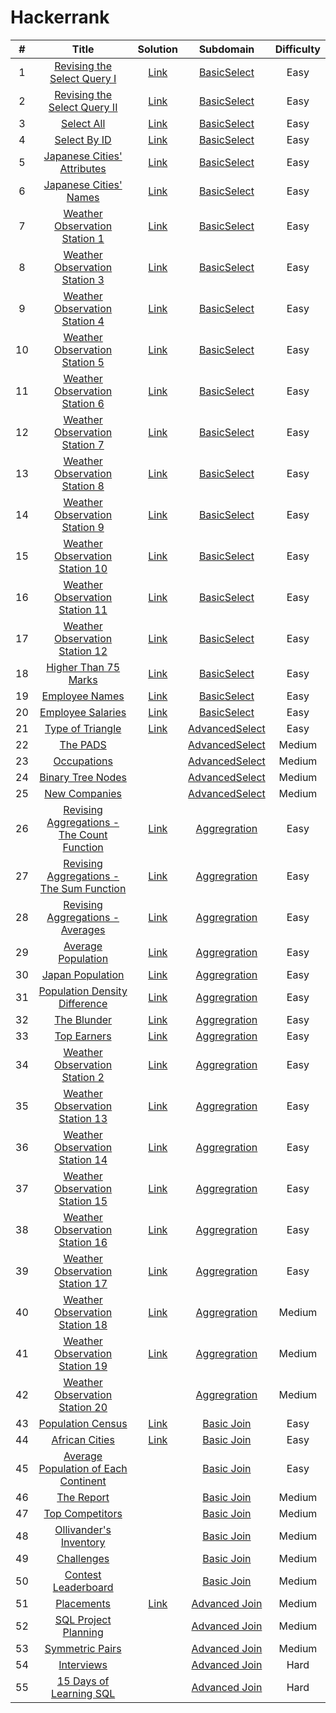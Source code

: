 # Hackerrank

| # | Title | Solution | Subdomain | Difficulty |
|:-:|:-----:|:--------:|:----------:|:----------:|
| 1 | [Revising the Select Query I](https://www.hackerrank.com/challenges/revising-the-select-query/problem?isFullScreen=true) | [Link](https://github.com/goksuturac/Hackerrank/blob/main/BasicSelect/RevisingSelectQuery_I.sql) | [BasicSelect](https://github.com/goksuturac/Hackerrank/blob/main/BasicSelect) | Easy |
| 2 | [Revising the Select Query II](https://www.hackerrank.com/challenges/revising-the-select-query-2/problem)| [Link](https://github.com/goksuturac/Hackerrank/blob/main/BasicSelect/RevisingSelectQuery_II.sql) | [BasicSelect](https://github.com/goksuturac/Hackerrank/blob/main/BasicSelect) | Easy |
| 3 | [Select All](https://www.hackerrank.com/challenges/select-all-sql/problem?isFullScreen=false)| [Link](https://github.com/goksuturac/Hackerrank/blob/main/BasicSelect/SelectAll.sql) | [BasicSelect](https://github.com/goksuturac/Hackerrank/blob/main/BasicSelect) | Easy |
| 4 | [Select By ID](https://www.hackerrank.com/challenges/select-by-id/problem?isFullScreen=false)| [Link](https://github.com/goksuturac/Hackerrank/blob/main/BasicSelect/SelectByID.sql) | [BasicSelect](https://github.com/goksuturac/Hackerrank/blob/main/BasicSelect) | Easy |
| 5 | [Japanese Cities' Attributes](https://www.hackerrank.com/challenges/japanese-cities-attributes/problem?isFullScreen=false)| [Link](https://github.com/goksuturac/Hackerrank/blob/main/BasicSelect/JapaneseCitiesAttributes.sql) | [BasicSelect](https://github.com/goksuturac/Hackerrank/blob/main/BasicSelect) | Easy |
| 6 | [Japanese Cities' Names](https://www.hackerrank.com/challenges/japanese-cities-name/problem?isFullScreen=false)| [Link](https://github.com/goksuturac/Hackerrank/blob/main/BasicSelect/JapaneseCitiesNames.sql) | [BasicSelect](https://github.com/goksuturac/Hackerrank/blob/main/BasicSelect) | Easy |
| 7 | [Weather Observation Station 1](https://www.hackerrank.com/challenges/weather-observation-station-1/problem?isFullScreen=false)| [Link](https://github.com/goksuturac/Hackerrank/blob/main/BasicSelect/WeatherObservationStation_I.sql) | [BasicSelect](https://github.com/goksuturac/Hackerrank/blob/main/BasicSelect) | Easy |
| 8 | [Weather Observation Station 3](https://www.hackerrank.com/challenges/weather-observation-station-3/problem?isFullScreen=false)| [Link](https://github.com/goksuturac/Hackerrank/blob/main/BasicSelect/WeatherObservationStation_III.sql) | [BasicSelect](https://github.com/goksuturac/Hackerrank/blob/main/BasicSelect) | Easy |
| 9 | [Weather Observation Station 4](https://www.hackerrank.com/challenges/weather-observation-station-4/problem?isFullScreen=false)| [Link](https://github.com/goksuturac/Hackerrank/blob/main/BasicSelect/WeatherObservationStation_IV.sql) | [BasicSelect](https://github.com/goksuturac/Hackerrank/blob/main/BasicSelect) | Easy |
| 10 | [Weather Observation Station 5](https://www.hackerrank.com/challenges/weather-observation-station-5/problem?isFullScreen=false)| [Link](https://github.com/goksuturac/Hackerrank/blob/main/BasicSelect/WeatherObservationStation_V.sql) | [BasicSelect](https://github.com/goksuturac/Hackerrank/blob/main/BasicSelect) | Easy |
| 11 | [Weather Observation Station 6](https://www.hackerrank.com/challenges/weather-observation-station-6/problem?isFullScreen=false)| [Link](https://github.com/goksuturac/Hackerrank/blob/main/BasicSelect/WeatherObservationStation_VI.sql) | [BasicSelect](https://github.com/goksuturac/Hackerrank/blob/main/BasicSelect) | Easy |
| 12 | [Weather Observation Station 7](https://www.hackerrank.com/challenges/weather-observation-station-7/problem?isFullScreen=false)| [Link](https://github.com/goksuturac/Hackerrank/blob/main/BasicSelect/WeatherObservationStation_VII.sql) | [BasicSelect](https://github.com/goksuturac/Hackerrank/blob/main/BasicSelect) | Easy |
| 13 | [Weather Observation Station 8](https://www.hackerrank.com/challenges/weather-observation-station-8/problem?isFullScreen=false)| [Link](https://github.com/goksuturac/Hackerrank/blob/main/BasicSelect/WeatherObservationStation_VIII.sql) | [BasicSelect](https://github.com/goksuturac/Hackerrank/blob/main/BasicSelect) | Easy |
| 14 | [Weather Observation Station 9](https://www.hackerrank.com/challenges/weather-observation-station-9/problem?isFullScreen=false)| [Link](https://github.com/goksuturac/Hackerrank/blob/main/BasicSelect/WeatherObservationStation_IX.sql) | [BasicSelect](https://github.com/goksuturac/Hackerrank/blob/main/BasicSelect) | Easy |
| 15 | [Weather Observation Station 10](https://www.hackerrank.com/challenges/weather-observation-station-10/problem?isFullScreen=false)| [Link](https://github.com/goksuturac/Hackerrank/blob/main/BasicSelect/WeatherObservationStation_X.sql) | [BasicSelect](https://github.com/goksuturac/Hackerrank/blob/main/BasicSelect) | Easy |
| 16 | [Weather Observation Station 11](https://www.hackerrank.com/challenges/weather-observation-station-11/problem?isFullScreen=false)| [Link](https://github.com/goksuturac/Hackerrank/blob/main/BasicSelect/WeatherObservationStation_XI.sql) | [BasicSelect](https://github.com/goksuturac/Hackerrank/blob/main/BasicSelect) | Easy |
| 17 | [Weather Observation Station 12](https://www.hackerrank.com/challenges/weather-observation-station-12/problem?isFullScreen=false)| [Link](https://github.com/goksuturac/Hackerrank/blob/main/BasicSelect/WeatherObservationStation_XII.sql) | [BasicSelect](https://github.com/goksuturac/Hackerrank/blob/main/BasicSelect) | Easy |
| 18 | [Higher Than 75 Marks](https://www.hackerrank.com/challenges/more-than-75-marks/problem?isFullScreen=false)| [Link](https://github.com/goksuturac/Hackerrank/blob/main/BasicSelect/HigherThan75Marks.sql) | [BasicSelect](https://github.com/goksuturac/Hackerrank/blob/main/BasicSelect) | Easy |
| 19 | [Employee Names](https://www.hackerrank.com/challenges/name-of-employees/problem?isFullScreen=false)| [Link](https://github.com/goksuturac/Hackerrank/blob/main/BasicSelect/EmployeeNames.sql) | [BasicSelect](https://github.com/goksuturac/Hackerrank/blob/main/BasicSelect) | Easy |
| 20 | [Employee Salaries](https://www.hackerrank.com/challenges/salary-of-employees/problem?isFullScreen=false)| [Link](https://github.com/goksuturac/Hackerrank/blob/main/BasicSelect/EmployeeSalaries.sql) | [BasicSelect](https://github.com/goksuturac/Hackerrank/blob/main/BasicSelect) | Easy |
| 21 | [Type of Triangle](https://www.hackerrank.com/challenges/what-type-of-triangle/problem?isFullScreen=false) | [Link](https://github.com/goksuturac/Hackerrank/blob/main/AdvancedSelect/Type_of_Triangle.sql) | [AdvancedSelect](https://github.com/goksuturac/Hackerrank/tree/main/AdvancedSelect) | Easy |
| 22 | [The PADS](https://www.hackerrank.com/challenges/the-pads/problem?isFullScreen=false) | []() | [AdvancedSelect](https://github.com/goksuturac/Hackerrank/tree/main/AdvancedSelect) | Medium |
| 23 | [Occupations](https://www.hackerrank.com/challenges/occupations/problem?isFullScreen=false) | []() | [AdvancedSelect](https://github.com/goksuturac/Hackerrank/tree/main/AdvancedSelect) | Medium |
| 24 | [Binary Tree Nodes](https://www.hackerrank.com/challenges/binary-search-tree-1/problem?isFullScreen=false) | []() | [AdvancedSelect](https://github.com/goksuturac/Hackerrank/tree/main/AdvancedSelect) | Medium |
| 25 | [New Companies](https://www.hackerrank.com/challenges/the-company/problem?isFullScreen=false) | []() | [AdvancedSelect](https://github.com/goksuturac/Hackerrank/tree/main/AdvancedSelect) | Medium |
| 26 | [Revising Aggregations - The Count Function](https://www.hackerrank.com/challenges/revising-aggregations-the-count-function/problem?isFullScreen=false) | [Link](https://github.com/goksuturac/Hackerrank/blob/main/Aggregation/RevisingAggregationsTheCountFunction.sql) | [Aggregration](https://github.com/goksuturac/Hackerrank/tree/main/Aggregation) | Easy |
| 27 | [Revising Aggregations - The Sum Function](https://www.hackerrank.com/challenges/revising-aggregations-sum/problem?isFullScreen=false) | [Link](https://github.com/goksuturac/Hackerrank/blob/main/Aggregation/RevisingAggregationsTheSumFunction.sql) | [Aggregration](https://github.com/goksuturac/Hackerrank/tree/main/Aggregation) | Easy |
| 28 | [Revising Aggregations - Averages](https://www.hackerrank.com/challenges/revising-aggregations-the-average-function/problem?isFullScreen=false) | [Link](https://github.com/goksuturac/Hackerrank/blob/main/Aggregation/RevisingAggregationsAverages.sql) | [Aggregration](https://github.com/goksuturac/Hackerrank/tree/main/Aggregation) | Easy |
| 29 | [Average Population](https://www.hackerrank.com/challenges/average-population/problem?isFullScreen=false) | [Link](https://github.com/goksuturac/Hackerrank/blob/main/Aggregation/AveragePopulation.sql) | [Aggregration](https://github.com/goksuturac/Hackerrank/tree/main/Aggregation) | Easy |
| 30 | [Japan Population](https://www.hackerrank.com/challenges/japan-population/problem?isFullScreen=false) | [Link](https://github.com/goksuturac/Hackerrank/blob/main/Aggregation/JapanPopulation.sql) | [Aggregration](https://github.com/goksuturac/Hackerrank/tree/main/Aggregation) | Easy |
| 31 | [Population Density Difference](https://www.hackerrank.com/challenges/population-density-difference/problem?isFullScreen=false) | [Link](https://github.com/goksuturac/Hackerrank/blob/main/Aggregation/PopulationDensityDifference.sql) | [Aggregration](https://github.com/goksuturac/Hackerrank/tree/main/Aggregation) | Easy |
| 32 | [The Blunder](https://www.hackerrank.com/challenges/the-blunder/problem?isFullScreen=false) | [Link](https://github.com/goksuturac/Hackerrank/blob/main/Aggregation/TheBlunder.sql) | [Aggregration](https://github.com/goksuturac/Hackerrank/tree/main/Aggregation) | Easy |
| 33 | [Top Earners](https://www.hackerrank.com/challenges/earnings-of-employees/problem?isFullScreen=false) | [Link](https://github.com/goksuturac/Hackerrank/blob/main/Aggregation/TopEarners.sql) | [Aggregration](https://github.com/goksuturac/Hackerrank/tree/main/Aggregation) | Easy |
| 34 | [Weather Observation Station 2](https://www.hackerrank.com/challenges/weather-observation-station-2/problem?isFullScreen=false) | [Link](https://github.com/goksuturac/HackerRank/blob/main/Aggregation/WeatherObservationStationII.sql) | [Aggregration](https://github.com/goksuturac/Hackerrank/tree/main/Aggregation) | Easy |
| 35 | [Weather Observation Station 13](https://www.hackerrank.com/challenges/weather-observation-station-13/problem?isFullScreen=false) | [Link](https://github.com/goksuturac/HackerRank/blob/main/Aggregation/WeatherObservationStationXIII.sql) | [Aggregration](https://github.com/goksuturac/Hackerrank/tree/main/Aggregation) | Easy |
| 36 | [Weather Observation Station 14](https://www.hackerrank.com/challenges/weather-observation-station-14/problem?isFullScreen=false) | [Link](https://github.com/goksuturac/HackerRank/blob/main/Aggregation/WeatherObservationStationXIV.sql) | [Aggregration](https://github.com/goksuturac/Hackerrank/tree/main/Aggregation) | Easy |
| 37 | [Weather Observation Station 15](https://www.hackerrank.com/challenges/weather-observation-station-15/problem?isFullScreen=false) | [Link](https://github.com/goksuturac/HackerRank/blob/main/Aggregation/WeatherObservationStationXV.sql) | [Aggregration](https://github.com/goksuturac/Hackerrank/tree/main/Aggregation) | Easy |
| 38 | [Weather Observation Station 16](https://www.hackerrank.com/challenges/weather-observation-station-16/problem?isFullScreen=false) | [Link](https://github.com/goksuturac/HackerRank/blob/main/Aggregation/WeatherObservationStationXVI.sql) | [Aggregration](https://github.com/goksuturac/Hackerrank/tree/main/Aggregation) | Easy |
| 39 | [Weather Observation Station 17](https://www.hackerrank.com/challenges/weather-observation-station-17/problem?isFullScreen=false) | [Link](https://github.com/goksuturac/HackerRank/blob/main/Aggregation/WeatherObservationStationXVII.sql) | [Aggregration](https://github.com/goksuturac/Hackerrank/tree/main/Aggregation) | Easy |
| 40 | [Weather Observation Station 18](https://www.hackerrank.com/challenges/weather-observation-station-18/problem?isFullScreen=false) | [Link](https://github.com/goksuturac/HackerRank/blob/main/Aggregation/WeatherObservationStationXVIII.sql) | [Aggregration](https://github.com/goksuturac/Hackerrank/tree/main/Aggregation) | Medium |
| 41 | [Weather Observation Station 19](https://www.hackerrank.com/challenges/weather-observation-station-19/problem?isFullScreen=false) | [Link](https://github.com/goksuturac/HackerRank/blob/main/Aggregation/WeatherObservationStationXIX.sql) | [Aggregration](https://github.com/goksuturac/Hackerrank/tree/main/Aggregation) | Medium |
| 42 | [Weather Observation Station 20](https://www.hackerrank.com/challenges/weather-observation-station-20/problem?isFullScreen=false) | []() | [Aggregration](https://github.com/goksuturac/Hackerrank/tree/main/Aggregation) | Medium |
| 43 | [Population Census](https://www.hackerrank.com/challenges/asian-population/problem?isFullScreen=false) | [Link](https://github.com/goksuturac/HackerRank/blob/main/BasicJoin/PopulationCensus.sql) | [Basic Join](https://github.com/goksuturac/HackerRank/tree/main/BasicJoin) | Easy |
| 44 | [African Cities](https://www.hackerrank.com/challenges/african-cities/problem?isFullScreen=false) | [Link](https://github.com/goksuturac/HackerRank/blob/main/BasicJoin/AfricanCities.sql) | [Basic Join](https://github.com/goksuturac/HackerRank/tree/main/BasicJoin) | Easy |
| 45 | [Average Population of Each Continent](https://www.hackerrank.com/challenges/average-population-of-each-continent/problem?isFullScreen=false) | []() | [Basic Join](https://github.com/goksuturac/HackerRank/tree/main/BasicJoin) | Easy |
| 46 | [The Report](https://www.hackerrank.com/challenges/the-report/problem?isFullScreen=false) | []() | [Basic Join](https://github.com/goksuturac/HackerRank/tree/main/BasicJoin) | Medium |
| 47 | [Top Competitors](https://www.hackerrank.com/challenges/full-score/problem?isFullScreen=false) | []() | [Basic Join](https://github.com/goksuturac/HackerRank/tree/main/BasicJoin) | Medium |
| 48 | [Ollivander's Inventory](https://www.hackerrank.com/challenges/harry-potter-and-wands/problem?isFullScreen=false) | []() | [Basic Join](https://github.com/goksuturac/HackerRank/tree/main/BasicJoin) | Medium |
| 49 | [Challenges](https://www.hackerrank.com/challenges/challenges/problem?isFullScreen=false) | []() | [Basic Join](https://github.com/goksuturac/HackerRank/tree/main/BasicJoin) | Medium |
| 50 | [Contest Leaderboard](https://www.hackerrank.com/challenges/contest-leaderboard/problem?isFullScreen=false) | []() | [Basic Join](https://github.com/goksuturac/HackerRank/tree/main/BasicJoin) | Medium |
| 51 | [Placements](https://www.hackerrank.com/challenges/placements/problem?isFullScreen=false) | [Link](https://github.com/goksuturac/HackerRank/blob/main/AdvancedJoin/Placements.sql) | [Advanced Join](https://github.com/goksuturac/HackerRank/tree/main/AdvancedJoin) | Medium |
| 52 | [SQL Project Planning](https://www.hackerrank.com/challenges/sql-projects/problem?isFullScreen=false) | []() | [Advanced Join](https://github.com/goksuturac/HackerRank/tree/main/AdvancedJoin) | Medium |
| 53 | [Symmetric Pairs](https://www.hackerrank.com/challenges/symmetric-pairs/problem?isFullScreen=false) | []() | [Advanced Join](https://github.com/goksuturac/HackerRank/tree/main/AdvancedJoin) | Medium |
| 54 | [Interviews](https://www.hackerrank.com/challenges/interviews/problem?isFullScreen=false) | []() | [Advanced Join](https://github.com/goksuturac/HackerRank/tree/main/AdvancedJoin) | Hard |
| 55 | [15 Days of Learning SQL](https://www.hackerrank.com/challenges/15-days-of-learning-sql/problem?isFullScreen=false) | []() | [Advanced Join](https://github.com/goksuturac/HackerRank/tree/main/AdvancedJoin) | Hard |






